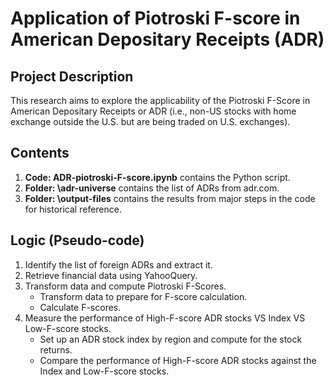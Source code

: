 # Application of Piotroski F-score in American Depositary Receipts (ADR)
## Project Description
This research aims to explore the applicability of the Piotroski F-Score in American Depositary Receipts or ADR (i.e., non-US stocks with home exchange outside the U.S. but are being traded on U.S. exchanges).
## Contents
1. **Code: ADR-piotroski-F-score.ipynb** contains the Python script.
2. **Folder: \adr-universe** contains the list of ADRs from adr.com.
3. **Folder: \output-files** contains the results from major steps in the code for historical reference.
## Logic (Pseudo-code)
1. Identify the list of foreign ADRs and extract it.
2. Retrieve financial data using YahooQuery.
3. Transform data and compute Piotroski F-Scores.
   - Transform data to prepare for F-score calculation.
   - Calculate F-scores.
4. Measure the performance of High-F-score ADR stocks VS Index VS Low-F-score stocks.
   - Set up an ADR stock index by region and compute for the stock returns.
   - Compare the performance of High-F-score ADR stocks against the Index and Low-F-score stocks.
